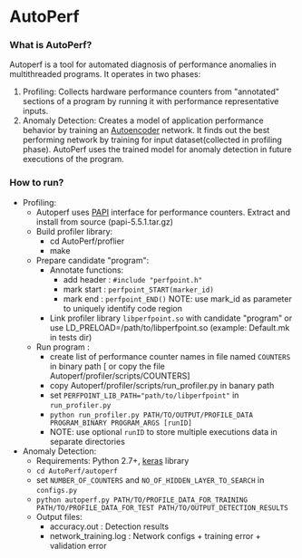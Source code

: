# AutoPerf #
### What is AutoPerf? ###
Autoperf is a tool for automated diagnosis of performance anomalies in multithreaded programs. It operates in two phases:
1. Profiling: Collects hardware performance counters from "annotated" sections of a program by running it with performance representative inputs.
2. Anomaly Detection: Creates a model of application performance behavior by training an [Autoencoder](http://dl.acm.org/citation.cfm?id=1390294) network. It finds out the best performing network by training for input dataset(collected in profiling phase). AutoPerf uses the trained model for anomaly detection in future executions of the program.


### How to run? ###
* Profiling:
  * Autoperf uses [PAPI](http://icl.cs.utk.edu/papi/index.html) interface for performance counters. Extract and install from source (papi-5.5.1.tar.gz)
  * Build profiler library:
    * cd AutoPerf/proflier 
    * make
  * Prepare candidate "program":
    * Annotate functions: 
      * add header : `#include "perfpoint.h"`
      * mark start : `perfpoint_START(marker_id)`
      * mark end : `perfpoint_END()`
      NOTE: use mark_id as parameter to uniquely identify code region
    * Link profiler library `libperfpoint.so` with candidate "program" or use LD_PRELOAD=/path/to/libperfpoint.so (example: Default.mk in tests dir)
  * Run program :
    * create list of performance counter names in file named `COUNTERS` in binary path [ or copy the file Autoperf/profiler/scripts/COUNTERS]
    * copy Autoperf/profiler/scripts/run_profiler.py in banary path
    * set `PERFPOINT_LIB_PATH="path/to/libperfpoint"` in `run_profiler.py`
    * `python run_profiler.py PATH/TO/OUTPUT/PROFILE_DATA PROGRAM_BINARY PROGRAM_ARGS [runID]`
    * NOTE: use optional `runID` to store multiple executions data in separate directories
* Anomaly Detection:
  * Requirements: Python 2.7+, [keras](https://keras.io/) library
  * `cd AutoPerf/autoperf`
  * set `NUMBER_OF_COUNTERS` and `NO_OF_HIDDEN_LAYER_TO_SEARCH` in `configs.py`
  * `python autoperf.py PATH/TO/PROFILE_DATA_FOR_TRAINING PATH/TO/PROFILE_DATA_FOR_TEST PATH/TO/OUTPUT_DETECTION_RESULTS`
  * Output files:
      * accuracy.out : Detection results 
      * network_training.log : Network configs + training error + validation error








